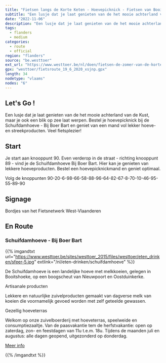 ```yaml
---
title: "Fietsen langs de Korte Keten - Hoevepicknick - Fietsen van Booitshoeve via Oostduinkerke en Nieuwpoort"
subtitle: "Een lusje dat je laat genieten van de het mooie achterland van de Kust, maar je ook een blik op zee laat werpen"
date: "2022-11-06"
description: "Een lusje dat je laat genieten van de het mooie achterland van de Kust, maar je ook een blik op zee laat werpen" 
tags:
  - flanders
  - medium
categories: 
  - route
  - official
region: "flanders"
source: "be.westtoer"
ext_url: "https://www.westtoer.be/nl/doen/fietsen-de-zomer-van-de-korte-keten-hoevepicknick-fietsen-van-booitshoeve-oostduinkerke-en"
gpx: "westtoer/fietsroute_19_6_2020_xsjnp.gpx"
length: 34
nodetype: "vlaams"
nodes: "6"
---
```


## Let's Go !

Een lusje dat je laat genieten van de het mooie achterland van de Kust, maar je ook een blik op zee laat werpen. Bestel je hoevepicknick bij de Schuifdamhoeve - Bij Boer Bart en geniet van een mand vol lekker hoeve- en streekproducten. Veel fietsplezier!

## Start 

Je start aan knooppunt 90. Even verderop  in de straat - richting knooppunt 89 - vind je de Schuifdamhoeve Bij Boer Bart. Hier kan je genieten van lekkere hoeveproducten. Bestel een hoevepicknickmand en geniet optimaal.



Volg de knoppunten 90-20-6-98-66-58-88-96-64-82-67-8-70-10-46-95-55-89-90

## Signage

Bordjes van het Fietsnetwerk West-Vlaanderen

## En Route

### Schuifdamhoeve - Bij Boer Bart

{{% imgandtxt url="https://www.westtoer.be/sites/westtoer_2015/files/westtoer/eten_drinken/sfeer-5.jpg" extlink="/nl/eten-drinken/schuifdamhoeve" %}}

De Schuifdamhoeve is een landelijke hoeve met melkkoeien, gelegen in Booitshoeke, op een boogscheut van Nieuwpoort en Oostduinkerke.

Artisanale producten 

Lekkere en natuurlijke zuivelproducten gemaakt van dagverse melk van koeien die voornamelijk gevoed worden met zelf geteelde gewassen.

Gezellig hoeveterras 

Welkom op onze zuivelboerderij met hoeveterras, speelweide en consumptiezaaltje. Van de paasvakantie tem de herfstvakantie: open op zaterdag, zon- en feestdagen van 11u t.e.m. 18u. Tijdens de maanden juli en augustus: alle dagen geopend, uitgezonderd op donderdag.

[Meer info](https://www.westtoer.be/nl/eten-drinken/schuifdamhoeve)

{{% /imgandtxt %}}